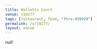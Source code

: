 ```yaml
---
title: Walletts Court
venue: v19277
tags: [restaurant, food, "fhrs:459929"]
permalink: /v/19277/
layout: venue
---
```

null